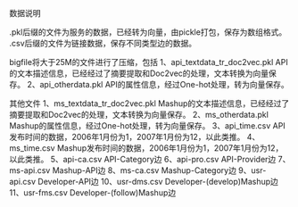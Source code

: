 数据说明

.pkl后缀的文件为服务的数据，已经转为向量，由pickle打包，保存为数组格式。
.csv后缀的文件为链接数据，保存不同类型边的数据。

bigfile将大于25M的文件进行了压缩，包括
1、api_textdata_tr_doc2vec.pkl API的文本描述信息，已经经过了摘要提取和Doc2vec的处理，文本转换为向量保存。
2、api_otherdata.pkl API的属性信息，经过One-hot处理，转为向量保存。

其他文件
1、ms_textdata_tr_doc2vec.pkl Mashup的文本描述信息，已经经过了摘要提取和Doc2vec的处理，文本转换为向量保存。
2、ms_otherdata.pkl Mashup的属性信息，经过One-hot处理，转为向量保存。
3、api_time.csv API发布时间的数据，2006年1月份为1，2007年1月份为12，以此类推。
4、ms_time.csv Mashup发布时间的数据，2006年1月份为1，2007年1月份为12，以此类推。
5、api-ca.csv API-Category边
6、api-pro.csv API-Provider边
7、ms-api.csv Mashup-API边
8、ms-ca.csv Mashup-Category边
9、usr-api.csv Developer-API边
10、usr-dms.csv Developer-(develop)Mashup边
11、usr-fms.csv Developer-(follow)Mashup边

